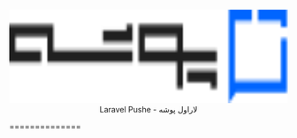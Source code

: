 <p align="center">
<img src="https://raw.githubusercontent.com/farazin-co/laravel-pushe/master/assets/pushe-logo.svg" height="170" alt="Laravel Pushe Package" /><br>
Laravel Pushe - لاراول پوشه
</p>

============== 
